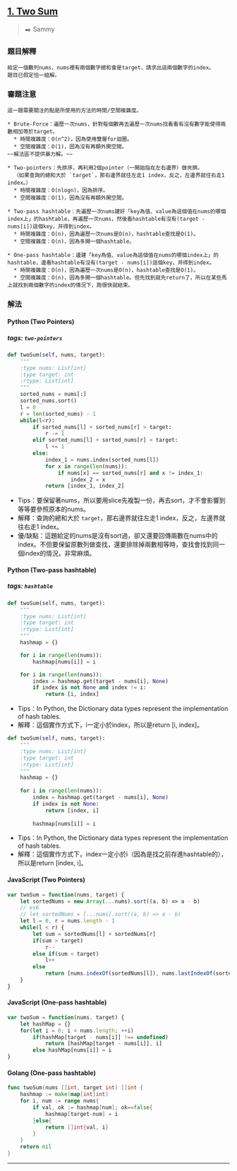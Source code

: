 ## [1. Two Sum](https://leetcode.com/problems/two-sum/)
> :black_nib: Sammy
### 題目解釋
    給定一個數列nums，nums裡有兩個數字總和會是target，請求出這兩個數字的index。
    題目已假定恰一組解。
### 審題注意
    這一題需要關注的點是所使用的方法的時間/空間複雜度。

    * Brute-Force：遍歷一次nums，針對每個數再去遍歷一次nums找看看有沒有數字能使得兩數相加等於target。
      * 時間複雜度：O(n^2)，因為使用雙層for迴圈。
      * 空間複雜度：O(1)，因為沒有再額外開空間。
    ~~解法區不提供暴力解。~~
    
    * Two-pointers：先排序，再利用2個pointer（一開始指在左右邊界）做夾擠。  
      （如果查詢的總和大於 `target`，那右邊界就往左走1 index，反之，左邊界就往右走1 index。）
      * 時間複雜度：O(nlogn)，因為排序。
      * 空間複雜度：O(1)，因為沒有再額外開空間。
    
    * Two-pass hashtable：先遍歷一次nums建好「key為值、value為這個值在nums的哪個index上」的hashtable，再遍歷一次nums，然後看hashtable有沒有(target - nums[i])這個key，并得到index。
      * 時間複雜度：O(n)，因為遍歷一次nums是O(n)，hashtable查找是O(1)。
      * 空間複雜度：O(n)，因為多開一個hashtable。

    * One-pass hashtable：邊建「key為值、value為這個值在nums的哪個index上」的hashtable，邊看hashtable有沒有(target - nums[i])這個key，并得到index。
      * 時間複雜度：O(n)，因為遍歷一次nums是O(n)，hashtable查找是O(1)。
      * 空間複雜度：O(n)，因為多開一個hashtable。但先找到就先return了，所以在某些馬上就找到兩個數字的index的情況下，跑很快就結束。

### 解法
#### Python (Two Pointers)
##### tags: `two-pointers`
```python
def twoSum(self, nums, target):
    """
    :type nums: List[int]
    :type target: int
    :rtype: List[int]
    """
    sorted_nums = nums[:]
    sorted_nums.sort()
    l = 0
    r = len(sorted_nums) - 1
    while(l<r):
        if sorted_nums[l] + sorted_nums[r] > target:
            r -= 1
        elif sorted_nums[l] + sorted_nums[r] < target:
            l += 1
        else:
            index_1 = nums.index(sorted_nums[l])
            for x in range(len(nums)):
                if nums[x] == sorted_nums[r] and x != index_1:
                    index_2 = x
            return [index_1, index_2]
```
- Tips：要保留著nums，所以要用slice先複製一份，再去sort，才不會影響到等等要參照原本的nums。
- 解釋：查詢的總和大於 `target`，那右邊界就往左走1 index，反之，左邊界就往右走1 index。
- 優/缺點：這題給定的nums是沒有sort過，卻又還要回傳兩數在nums中的index。不但要保留原數列做查找，還要排除掉兩數相等時，查找會找到同一個index的情況，非常麻煩。

#### Python (Two-pass hashtable)
##### tags: `hashtable`
```python
def twoSum(self, nums, target):
    """
    :type nums: List[int]
    :type target: int
    :rtype: List[int]
    """
    hashmap = {}

    for i in range(len(nums)):
        hashmap[nums[i]] = i

    for i in range(len(nums)):
        index = hashmap.get(target - nums[i], None)
        if index is not None and index != i:
            return [i, index]

```
- Tips：In Python, the Dictionary data types represent the implementation of hash tables.
- 解釋：這個實作方式下，i一定小於index，所以是return [i, index]。

```python
def twoSum(self, nums, target):
    """
    :type nums: List[int]
    :type target: int
    :rtype: List[int]
    """
    hashmap = {}
        
    for i in range(len(nums)):
        index = hashmap.get(target - nums[i], None)
        if index is not None:
            return [index, i]
        
        hashmap[nums[i]] = i
```
- Tips：In Python, the Dictionary data types represent the implementation of hash tables.
- 解釋：這個實作方式下，index一定小於i（因為是找之前存進hashtable的），所以是return [index, i]。

#### JavaScript (Two Pointers)
```javascript
var twoSum = function(nums, target) {
    let sortedNums = new Array(...nums).sort((a, b) => a - b)
    // es6
    // let sortedNums = [...nums].sort((a, b) => a - b)
    let l = 0, r = nums.length - 1
    while(l < r) {
        let sum = sortedNums[l] + sortedNums[r]
        if(sum > target)
            r--
        else if(sum < target)
            l++
        else 
            return [nums.indexOf(sortedNums[l]), nums.lastIndexOf(sortedNums[r])]
    }
}
```
#### JavaScript (One-pass hashtable)
```javascript
var twoSum = function(nums, target) {
    let hashMap = {}
    for(let i = 0; i < nums.length; ++i)
        if(hashMap[target - nums[i]] !== undefined)
            return [hashMap[target - nums[i]], i]
        else hashMap[nums[i]] = i
}
```
#### Golang (One-pass hashtable)
```go
func twoSum(nums []int, target int) []int {
    hashmap := make(map[int]int)
    for i, num := range nums{
        if val, ok := hashmap[num]; ok==false{
            hashmap[target-num] = i
        }else{
            return []int{val, i}
        }
    }
    return nil
}
```

---
